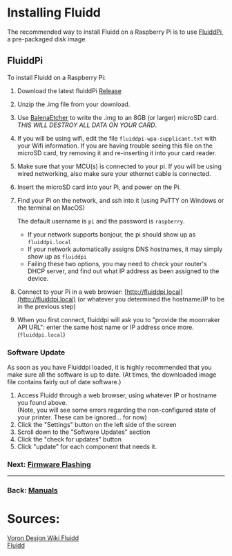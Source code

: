 # Installing Fluidd

The recommended way to install Fluidd on a Raspberry Pi is to use [FluiddPi](#FluiddPi), a pre-packaged disk image. 

## FluiddPi

To install Fluidd on a Raspberry Pi:
1. Download the latest fluiddPi  [Release](https://github.com/cadriel/FluiddPI/releases)
2. Unzip the .img file from your download.
3. Use [BalenaEtcher](https://www.balena.io/etcher/) to write the .img to an 8GB (or larger) microSD card.  *THIS WILL DESTROY ALL DATA ON YOUR CARD*. 
4. If you will be using wifi, edit the file `fluiddpi-wpa-supplicant.txt` with your Wifi information. If you are having trouble seeing this file on the microSD card, try removing it and re-inserting it into your card reader.
5. Make sure that your MCU(s) is connected to your pi. If you will be using wired networking, also make sure your ethernet cable is connected.
6. Insert the microSD card into your Pi, and power on the Pi.    
7. Find your Pi on the network, and ssh into it (using PuTTY on Windows or the terminal on MacOS)
  
   The default username is `pi` and the password is `raspberry`.
    * If your network supports bonjour, the pi should show up as `fluiddpi.local`
    * If your network automatically assigns DNS hostnames, it may simply show up as `fluiddpi`
    * Failing these two options, you may need to check your router's DHCP server, and find out what IP address as been assigned to the device.
8. Connect to your Pi in a web browser: [http://fluiddpi.local](http://fluiddpi.local) (or whatever you determined the hostname/IP to be in the previous step)
9.   When you first connect, fluiddpi will ask you to "provide the moonraker API URL":  enter the same host name or IP address once more.  (`fluiddpi.local`)

### Software Update
 
As soon as you have Fluiddpi loaded, it is highly recommended that you make sure all the software is up to date.  (At times, the downloaded image file contains fairly out of date software.)

1. Access Fluidd through a web browser, using whatever IP or hostname you found above.  
(Note, you will see some errors regarding the non-configured state of your printer.  These can be ignored… for now)
2. Click the "Settings" button on the left side of the screen
3. Scroll down to the  "Software Updates" section
4. Click the "check for updates" button
5. Click "update" for each component that needs it.

### Next: [Firmware Flashing](../MCU_Firmware/Readme.md)

---
### Back: [Manuals](../Readme.md)

# Sources:
[Voron Design Wiki Fluidd](https://docs.vorondesign.com/build/software/installing_fluidd.html)  
[Fluidd](https://docs.fluidd.xyz/)